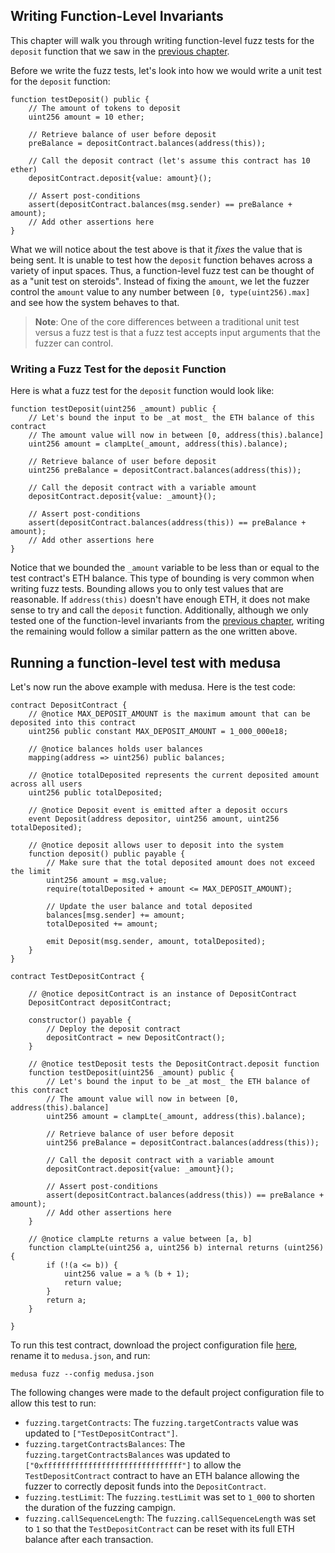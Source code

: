 ## Writing Function-Level Invariants

This chapter will walk you through writing function-level fuzz tests for the `deposit` function that we saw in the [previous chapter](./invariants.md#function-level-invariants).

Before we write the fuzz tests, let's look into how we would write a unit test for the `deposit` function:

```solidity
function testDeposit() public {
    // The amount of tokens to deposit
    uint256 amount = 10 ether;

    // Retrieve balance of user before deposit
    preBalance = depositContract.balances(address(this));

    // Call the deposit contract (let's assume this contract has 10 ether)
    depositContract.deposit{value: amount}();

    // Assert post-conditions
    assert(depositContract.balances(msg.sender) == preBalance + amount);
    // Add other assertions here
}
```

What we will notice about the test above is that it _fixes_ the value that is being sent. It is unable to test how the
`deposit` function behaves across a variety of input spaces. Thus, a function-level fuzz test can be thought of as a
"unit test on steroids". Instead of fixing the `amount`, we let the fuzzer control the `amount` value to any number between
`[0, type(uint256).max]` and see how the system behaves to that.

> **Note**: One of the core differences between a traditional unit test versus a fuzz test is that a fuzz test accepts input arguments that the fuzzer can control.

### Writing a Fuzz Test for the `deposit` Function

Here is what a fuzz test for the `deposit` function would look like:

```solidity
function testDeposit(uint256 _amount) public {
    // Let's bound the input to be _at most_ the ETH balance of this contract
    // The amount value will now in between [0, address(this).balance]
    uint256 amount = clampLte(_amount, address(this).balance);

    // Retrieve balance of user before deposit
    uint256 preBalance = depositContract.balances(address(this));

    // Call the deposit contract with a variable amount
    depositContract.deposit{value: _amount}();

    // Assert post-conditions
    assert(depositContract.balances(address(this)) == preBalance + amount);
    // Add other assertions here
}
```

Notice that we bounded the `_amount` variable to be less than or equal to the test contract's ETH balance.
This type of bounding is very common when writing fuzz tests. Bounding allows you to only test values that are reasonable.
If `address(this)` doesn't have enough ETH, it does not make sense to try and call the `deposit` function. Additionally,
although we only tested one of the function-level invariants from the [previous chapter](./invariants.md), writing the remaining
would follow a similar pattern as the one written above.

## Running a function-level test with medusa

Let's now run the above example with medusa. Here is the test code:

```solidity
contract DepositContract {
    // @notice MAX_DEPOSIT_AMOUNT is the maximum amount that can be deposited into this contract
    uint256 public constant MAX_DEPOSIT_AMOUNT = 1_000_000e18;

    // @notice balances holds user balances
    mapping(address => uint256) public balances;

    // @notice totalDeposited represents the current deposited amount across all users
    uint256 public totalDeposited;

    // @notice Deposit event is emitted after a deposit occurs
    event Deposit(address depositor, uint256 amount, uint256 totalDeposited);

    // @notice deposit allows user to deposit into the system
    function deposit() public payable {
        // Make sure that the total deposited amount does not exceed the limit
        uint256 amount = msg.value;
        require(totalDeposited + amount <= MAX_DEPOSIT_AMOUNT);

        // Update the user balance and total deposited
        balances[msg.sender] += amount;
        totalDeposited += amount;

        emit Deposit(msg.sender, amount, totalDeposited);
    }
}

contract TestDepositContract {

    // @notice depositContract is an instance of DepositContract
    DepositContract depositContract;

    constructor() payable {
        // Deploy the deposit contract
        depositContract = new DepositContract();
    }

    // @notice testDeposit tests the DepositContract.deposit function
    function testDeposit(uint256 _amount) public {
        // Let's bound the input to be _at most_ the ETH balance of this contract
        // The amount value will now in between [0, address(this).balance]
        uint256 amount = clampLte(_amount, address(this).balance);

        // Retrieve balance of user before deposit
        uint256 preBalance = depositContract.balances(address(this));

        // Call the deposit contract with a variable amount
        depositContract.deposit{value: _amount}();

        // Assert post-conditions
        assert(depositContract.balances(address(this)) == preBalance + amount);
        // Add other assertions here
    }

    // @notice clampLte returns a value between [a, b]
    function clampLte(uint256 a, uint256 b) internal returns (uint256) {
        if (!(a <= b)) {
            uint256 value = a % (b + 1);
            return value;
        }
        return a;
    }

}
```

To run this test contract, download the project configuration file [here](../static/function_level_testing_medusa.json),
rename it to `medusa.json`, and run:

```
medusa fuzz --config medusa.json
```

The following changes were made to the default project configuration file to allow this test to run:

- `fuzzing.targetContracts`: The `fuzzing.targetContracts` value was updated to `["TestDepositContract"]`.
- `fuzzing.targetContractsBalances`: The `fuzzing.targetContractsBalances` was updated to `["0xfffffffffffffffffffffffffffffff"]`
  to allow the `TestDepositContract` contract to have an ETH balance allowing the fuzzer to correctly deposit funds into the
  `DepositContract`.
- `fuzzing.testLimit`: The `fuzzing.testLimit` was set to `1_000` to shorten the duration of the fuzzing campign.
- `fuzzing.callSequenceLength`: The `fuzzing.callSequenceLength` was set to `1` so that the `TestDepositContract` can be
  reset with its full ETH balance after each transaction.
